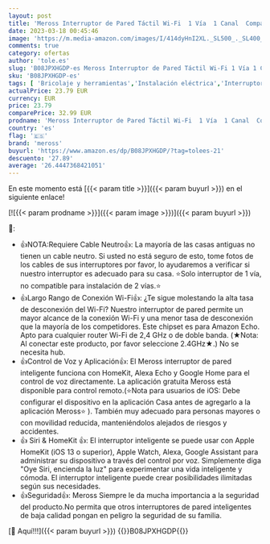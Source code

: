 ```yaml
---
layout: post
title: 'Meross Interruptor de Pared Táctil Wi-Fi  1 Vía  1 Canal  Compatible con Apple HomeKit Siri  Alexa  Google Assistant y SmartThings. 2 4GHz  Se Requiere un Cable Neutral .'
date: 2023-03-18 00:45:46
image: 'https://m.media-amazon.com/images/I/414dyHnI2XL._SL500_._SL400_.jpg'
comments: true
category: ofertas
author: 'tole.es'
slug: 'B08JPXHGDP-es Meross Interruptor de Pared Táctil Wi-Fi 1 Vía 1 Canal...'
sku: 'B08JPXHGDP-es'
tags: [ 'Bricolaje y herramientas','Instalación eléctrica','Interruptores y reguladores de luz','apple','meross','🇪🇸', ]
actualPrice: 23.79 EUR
currency: EUR
price: 23.79
comparePrice: 32.99 EUR
prodname: 'Meross Interruptor de Pared Táctil Wi-Fi  1 Vía  1 Canal  Compatible con Apple HomeKit Siri  Alexa  Google Assistant y SmartThings. 2 4GHz  Se Requiere un Cable Neutral .'
country: 'es'
flag: '🇪🇸'
brand: 'meross'
buyurl: 'https://www.amazon.es/dp/B08JPXHGDP/?tag=tolees-21'
descuento: '27.89'
average: '26.4447368421051'
---
```


En este momento está [{{< param title >}}]({{< param buyurl >}}) en el siguiente enlace!

[![{{< param prodname >}}]({{< param image >}})]({{< param buyurl >}})

🔎:

- 👍NOTA:Requiere Cable Neutro👍: La mayoría de las casas antiguas no tienen un cable neutro. Si usted no está seguro de esto, tome fotos de los cables de sus interruptores por favor, lo ayudaremos a verificar si nuestro interruptor es adecuado para su casa. ⭐Solo interruptor de 1 vía, no compatible para instalación de 2 vías.⭐
- 👍Largo Rango de Conexión Wi-Fi👍: ¿Te sigue molestando la alta tasa de desconexión del Wi-Fi? Nuestro interruptor de pared permite un mayor alcance de la conexión Wi-Fi y una menor tasa de desconexión que la mayoría de los competidores. Este chipset es para Amazon Echo. Apto para cualquier router Wi-Fi de 2,4 GHz o de doble banda. (★Nota: Al conectar este producto, por favor seleccione 2.4GHz★.) No se necesita hub.
- 👍Control de Voz y Aplicación👍: El Meross interruptor de pared inteligente funciona con HomeKit, Alexa Echo y Google Home para el control de voz directamente. La aplicación gratuita Meross está disponible para control remoto.(⭐Nota para usuarios de iOS: Debe configurar el dispositivo en la aplicación Casa antes de agregarlo a la aplicación Meross⭐ ). También muy adecuado para personas mayores o con movilidad reducida, manteniéndolos alejados de riesgos y accidentes.
- 👍 Siri & HomeKit 👍: El interruptor inteligente se puede usar con Apple HomeKit (iOS 13 o superior), Apple Watch, Alexa, Google Assistant para administrar su dispositivo a través del control por voz. Simplemente diga "Oye Siri, encienda la luz" para experimentar una vida inteligente y cómoda. El interruptor inteligente puede crear posibilidades ilimitadas según sus necesidades.
- 👍Seguridad👍: Meross Siempre le da mucha importancia a la seguridad del producto.No permita que otros interruptores de pared inteligentes de baja calidad pongan en peligro la seguridad de su familia.

[🛒 Aquí!!!]({{< param buyurl >}})
{{<world>}}B08JPXHGDP{{</world>}}
